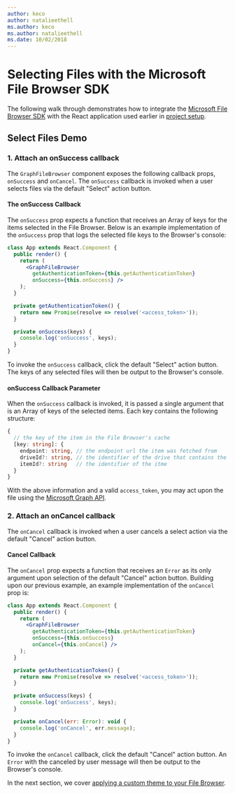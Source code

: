 ```yaml
---
author: keco
author: natalieethell
ms.author: keco
ms.author: natalieethell
ms.date: 10/02/2018
---
```

# Selecting Files with the Microsoft File Browser SDK

The following walk through demonstrates how to integrate the [Microsoft File Browser SDK](https://www.npmjs.com/package/@microsoft/file-browser) with the React application used earlier in [project setup](index.md).

## Select Files Demo

### 1. Attach an onSuccess callback

The `GraphFileBrowser` component exposes the following callback props, `onSuccess` and `onCancel`. The `onSuccess` callback is invoked when a user selects files via the default "Select" action button.

#### The onSuccess Callback

The `onSuccess` prop expects a function that receives an Array of keys for the items selected in the File Browser. Below is an example implementation of the `onSuccess` prop that logs the selected file keys to the Browser's console:

```jsx
class App extends React.Component {
  public render() {
    return (
      <GraphFileBrowser 
        getAuthenticationToken={this.getAuthenticationToken}
        onSuccess={this.onSuccess} />
    );
  }

  private getAuthenticationToken() {
    return new Promise(resolve => resolve('<access_token>'));
  }

  private onSuccess(keys) {
    console.log('onSuccess', keys);
  }
}
```

To invoke the `onSuccess` callback, click the default "Select" action button. The keys of any selected files will then be output to the Browser's console.

#### onSuccess Callback Parameter

When the `onSuccess` callback is invoked, it is passed a single argument that is an Array of keys of the selected items. Each key contains the following structure:

```ts
{
  // the key of the item in the File Browser's cache
  [key: string]: {
    endpoint: string, // the endpoint url the item was fetched from
    driveId?: string, // the identifier of the drive that contains the item
    itemId?: string   // the identifier of the itme
  } 
}
```

With the above information and a valid `access_token`, you may act upon the file using the [Microsoft Graph API](https://developer.microsoft.com/en-us/graph/docs/api-reference/v1.0/resources/onedrive).

### 2. Attach an onCancel callback

The `onCancel` callback is invoked when a user cancels a select action via the default "Cancel" action button.

#### Cancel Callback

The `onCancel` prop expects a function that receives an `Error` as its only argument upon selection of the default "Cancel" action button. Building upon our previous example, an example implementation of the `onCancel` prop is:

```jsx
class App extends React.Component {
  public render() {
    return (
      <GraphFileBrowser 
        getAuthenticationToken={this.getAuthenticationToken}
        onSuccess={this.onSuccess}
        onCancel={this.onCancel} />
    );
  }

  private getAuthenticationToken() {
    return new Promise(resolve => resolve('<access_token>'));
  }

  private onSuccess(keys) {
    console.log('onSuccess', keys);
  }

  private onCancel(err: Error): void {
    console.log('onCancel', err.message);
  }
}
```

To invoke the `onCancel` callback, click the default "Cancel" action button. An `Error` with the canceled by user message will then be output to the Browser's console.

In the next section, we cover [applying a custom theme to your File Browser](theming-customization.md).

<!-- {
  "type": "#page.annotation",
  "description": "Use the Microsoft File Browser SDK to select OneDrive files.",
  "keywords": "js,javascript,onedrive,graph,file,browser,picker,saver,open,save,cloud",
  "section": "sdks",
  "headerAdditions": [],
  "footerAdditions": []
} -->
